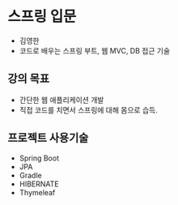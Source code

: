 # 스프링 입문
- 김영한
- 코드로 배우는 스프링 부트, 웹 MVC, DB 접근 기술
## 강의 목표
  - 간단한 웹 애플리케이션 개발
  - 직접 코드를 치면서 스프링에 대해 몸으로 습득.
## 프로젝트 사용기술
- Spring Boot
- JPA
- Gradle
- HIBERNATE
- Thymeleaf

